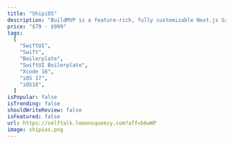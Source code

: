 ```yaml
---
title: "ShipiOS"
description: "BuildMVP is a feature-rich, fully customizable Next.js SaaS boilerplate designed to help you launch your MVP in just one day. Packed with essential tools like Prisma, Shadcn/UI, Stripe integration, and Auth.js, BuildMVP offers everything you need to kickstart your SaaS product. Whether you're looking to create scalable applications, handle subscription-based billing, or manage user authentication, BuildMVP makes it simple, fast, and efficient. With its modern tech stack, BuildMVP allows you to focus on innovation, ensuring your product is market-ready with minimal development effort."
price: "$79 - $999"
tags:
  [
    "SwiftUI",
    "Swift",
    "Boilerplate",
    "SwiftUI Boilerplate",
    "Xcode 16",
    "iOS 17",
    "iOS18",
  ]
isPopular: false
isTrending: false
shouldWriteReview: false
isFeatured: false
url: https://selftalk.lemonsqueezy.com?aff=b6wWP
image: shipios.png
---
```

